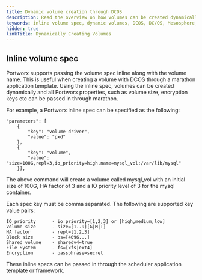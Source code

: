 ```yaml
---
title: Dynamic volume creation through DCOS
description: Read the overview on how volumes can be created dynamically through DCOS. Gain a better understanding of dynamic volumes here!
keywords: inline volume spec, dynamic volumes, DCOS, DC/OS, Mesosphere, Marathon
hidden: true
linkTitle: Dynamically Creating Volumes
---
```


## Inline volume spec
Portworx supports passing the volume spec inline along with the volume name. This is useful when creating a volume with DCOS through a marathon application template. Using the inline spec, volumes can be created dynamically and all Portworx properties, such as volume size, encryption keys etc can be passed in through marathon.

For example, a Portworx inline spec can be specified as the following:

```text
"parameters": [
	{
		"key": "volume-driver",
		"value": "pxd"
	},
	{
		"key": "volume",
		"value": "size=100G,repl=3,io_priority=high,name=mysql_vol:/var/lib/mysql"
	}],
```

The above command will create a volume called mysql_vol with an initial size of 100G, HA factor of 3 and a IO priority level of 3 for the mysql container.

Each spec key must be comma separated.  The following are supported key value pairs:

```text
IO priority      - io_priority=[1,2,3] or [high,medium,low]
Volume size      - size=[1..9][G|M|T]
HA factor        - repl=[1,2,3]
Block size       - bs=[4096...]
Shared volume    - sharedv4=true
File System      - fs=[xfs|ext4]
Encryption       - passphrase=secret
```

These inline specs can be passed in through the scheduler application template or framework.
